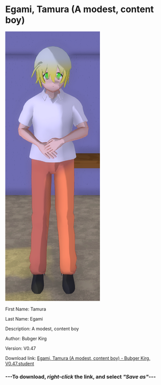 # Egami, Tamura (A modest, content boy)

<img src="https://raw.githubusercontent.com/Arbiter1223/Daigaku-Gurashi-Custom-Students/master/Students/Files/Egami%2C%20Tamura%20(A%20modest%2C%20content%20boy).png" title="Egami, Tamura (A modest, content boy) - Bubger Kirg, V0.47">

First Name: Tamura

Last Name: Egami

Description: A modest, content boy

Author: Bubger Kirg

Version: V0.47

Download link: <a href="https://raw.githubusercontent.com/Arbiter1223/Daigaku-Gurashi-Custom-Students/master/Students/Files/Egami%2C%20Tamura%20(A%20modest%2C%20content%20boy)%20-%20Bubger%20Kirg%2C%20V0.47.student">Egami, Tamura (A modest, content boy) - Bubger Kirg, V0.47.student</a>

### ---**To download, _right-click_ the link, and select _"Save as"_**---

